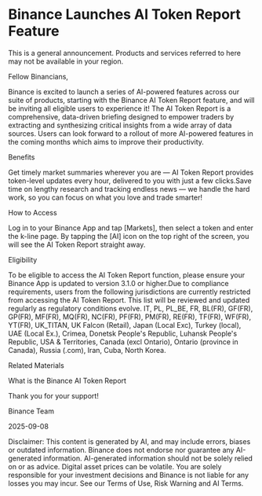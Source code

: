 # Binance Launches AI Token Report Feature

This is a general announcement. Products and services referred to here may not be available in your region.

Fellow Binancians,

Binance is excited to launch a series of AI-powered features across our suite of products, starting with the Binance AI Token Report feature, and will be inviting all eligible users to experience it! The AI Token Report is a comprehensive, data-driven briefing designed to empower traders by extracting and synthesizing critical insights from a wide array of data sources. Users can look forward to a rollout of more AI-powered features in the coming months which aims to improve their productivity. 

Benefits

Get timely market summaries wherever you are — AI Token Report provides token-level updates every hour, delivered to you with just a few clicks.Save time on lengthy research and tracking endless news — we handle the hard work, so you can focus on what you love and trade smarter!

How to Access

Log in to your Binance App and tap [Markets], then select a token and enter the k-line page. By tapping the [AI] icon on the top right of the screen, you will see the AI Token Report straight away. 

Eligibility

To be eligible to access the AI Token Report function, please ensure your Binance App is updated to version 3.1.0 or higher.Due to compliance requirements, users from the following jurisdictions are currently restricted from accessing the AI Token Report. This list will be reviewed and updated regularly as regulatory conditions evolve. IT, PL, PL_BE, FR, BL(FR), GF(FR), GP(FR), MF(FR), MQ(FR), NC(FR), PF(FR), PM(FR), RE(FR), TF(FR), WF(FR), YT(FR), UK_TITAN, UK Falcon (Retail), Japan (Local Exc), Turkey (local), UAE (Local Ex.), Crimea, Donetsk People's Republic, Luhansk People's Republic, USA & Territories, Canada (excl Ontario), Ontario (province in Canada), Russia (.com), Iran, Cuba, North Korea. 

Related Materials 

What is the Binance AI Token Report

Thank you for your support!

Binance Team

2025-09-08

Disclaimer: This content is generated by AI, and may include errors, biases or outdated information. Binance does not endorse nor guarantee any AI-generated information. AI-generated information should not be solely relied on or as advice. Digital asset prices can be volatile. You are solely responsible for your investment decisions and Binance is not liable for any losses you may incur. See our Terms of Use, Risk Warning and AI Terms.